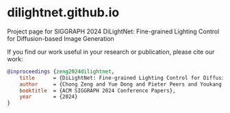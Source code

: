 # dilightnet.github.io

Project page for SIGGRAPH 2024 DiLightNet: Fine-grained Lighting Control for Diffusion-based Image Generation

If you find our work useful in your research or publication, please cite our work:

```bib
@inproceedings {zeng2024dilightnet,
    title      = {DiLightNet: Fine-grained Lighting Control for Diffusion-based Image Generation},
    author     = {Chong Zeng and Yue Dong and Pieter Peers and Youkang Kong and Hongzhi Wu and Xin Tong},
    booktitle  = {ACM SIGGRAPH 2024 Conference Papers},
    year       = {2024}
}
```
